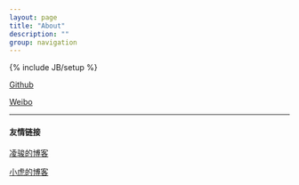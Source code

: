 ```yaml
---
layout: page
title: "About"
description: ""
group: navigation
---
```

{% include JB/setup %}

[Github](https://github.com/zlvb)

[Weibo](http://weibo.com/zlsh83)

---

#### 友情链接

[凌骏的博客](http://verylucky.github.io)

[小虎的博客](http://rechardchen.github.io/)
